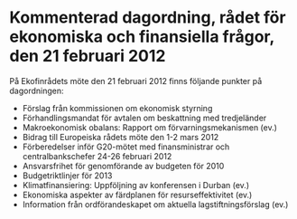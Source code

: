 # Kommenterad dagordning, rådet för ekonomiska och finansiella frågor, den 21 februari 2012

På Ekofinrådets möte den 21 februari 2012 finns följande punkter på dagordningen:

* Förslag från kommissionen om ekonomisk styrning
* Förhandlingsmandat för avtalen om beskattning med tredjeländer
* Makroekonomisk obalans: Rapport om förvarningsmekanismen (ev.)
* Bidrag till Europeiska rådets möte den 1\-2 mars 2012
* Förberedelser inför G20\-mötet med finansministrar och centralbankschefer 24\-26 februari 2012
* Ansvarsfrihet för genomförande av budgeten för 2010
* Budgetriktlinjer för 2013
* Klimatfinansiering: Uppföljning av konferensen i Durban (ev.)
* Ekonomiska aspekter av färdplanen för resurseffektivitet (ev.)
* Information från ordförandeskapet om aktuella lagstiftningsförslag (ev.)

